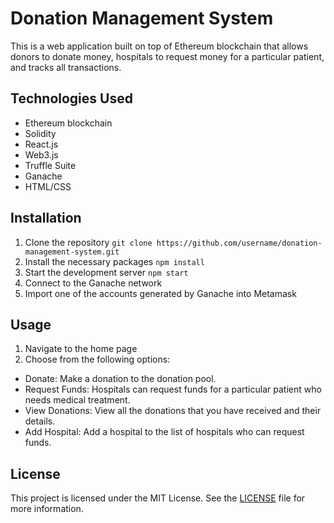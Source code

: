 # Donation Management System

This is a web application built on top of Ethereum blockchain that allows donors to donate money, hospitals to request money for a particular patient, and tracks all transactions.

## Technologies Used

- Ethereum blockchain
- Solidity
- React.js
- Web3.js
- Truffle Suite
- Ganache
- HTML/CSS

## Installation

1. Clone the repository
`git clone https://github.com/username/donation-management-system.git`
2. Install the necessary packages
`npm install`
3. Start the development server
`npm start`
4. Connect to the Ganache network
5. Import one of the accounts generated by Ganache into Metamask

## Usage

1. Navigate to the home page
2. Choose from the following options:
- Donate: Make a donation to the donation pool.
- Request Funds: Hospitals can request funds for a particular patient who needs medical treatment.
- View Donations: View all the donations that you have received and their details.
- Add Hospital: Add a hospital to the list of hospitals who can request funds.

## License

This project is licensed under the MIT License. See the [LICENSE](LICENSE) file for more information.


